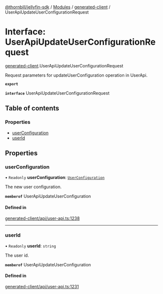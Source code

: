 [@thornbill/jellyfin-sdk](../README.md) / [Modules](../modules.md) / [generated-client](../modules/generated_client.md) / UserApiUpdateUserConfigurationRequest

# Interface: UserApiUpdateUserConfigurationRequest

[generated-client](../modules/generated_client.md).UserApiUpdateUserConfigurationRequest

Request parameters for updateUserConfiguration operation in UserApi.

**`export`**

**`interface`** UserApiUpdateUserConfigurationRequest

## Table of contents

### Properties

- [userConfiguration](generated_client.UserApiUpdateUserConfigurationRequest.md#userconfiguration)
- [userId](generated_client.UserApiUpdateUserConfigurationRequest.md#userid)

## Properties

### userConfiguration

• `Readonly` **userConfiguration**: [`UserConfiguration`](generated_client.UserConfiguration.md)

The new user configuration.

**`memberof`** UserApiUpdateUserConfiguration

#### Defined in

[generated-client/api/user-api.ts:1238](https://github.com/jellyfin/jellyfin-sdk-typescript/blob/7402732/src/generated-client/api/user-api.ts#L1238)

___

### userId

• `Readonly` **userId**: `string`

The user id.

**`memberof`** UserApiUpdateUserConfiguration

#### Defined in

[generated-client/api/user-api.ts:1231](https://github.com/jellyfin/jellyfin-sdk-typescript/blob/7402732/src/generated-client/api/user-api.ts#L1231)
